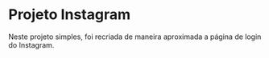 # Projeto Instagram

Neste projeto simples, foi recriada de maneira aproximada a página de login do Instagram.
